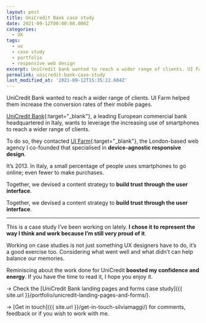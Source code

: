 ```yaml
---
layout: post
title: UniCredit Bank case study
date: 2021-09-12T00:00:00.000Z
categories:
  - UX
tags:
  - ux
  - case study
  - portfolio
  - responsive web design
excerpt: UniCredit bank wanted to reach a wider range of clients. UI Farm helped them increase the conversion rates of their mobile pages. UX case study by Silvia Maggi.
permalink: unicredit-bank-case-study
last_modified_at: '2021-09-12T15:35:22.604Z'
---
```

UniCredit Bank wanted to reach a wider range of clients. UI Farm helped them increase the conversion rates of their mobile pages.

[UniCredit Bank](https://unicredit.it/){:target="_blank"}, a leading European commercial bank headquartered in Italy, wants to leverage the increasing use of smartphones to reach a wider range of clients.

To do so, they contacted [UI Farm](https://uifarm.co.uk/){:target="_blank"}, the London-based web agency I co-founded that specialised in **device-agnostic responsive design**.

It’s 2013. In Italy, a small percentage of people uses smartphones to go online; even fewer to make purchases.

Together, we devised a content strategy to **build trust through the user interface**.

Together, we devised a content strategy to **build trust through the user interface**.

---

This is a case study I’ve been working on lately. **I chose it to represent the way I think and work because I’m still very proud of it**.

Working on case studies is not just something UX designers have to do, it’s a good exercise too. Considering what went well and what didn’t can help balance our memories.

Reminiscing about the work done for UniCredit **boosted my confidence and energy**. If you have the time to read it, I hope you enjoy it.

&rarr; Check the [UniCredit Bank landing pages and forms case study]({{ site.url }}/portfolio/unicredit-landing-pages-and-forms/).

&rarr; [Get in touch]({{ site.url }}/get-in-touch-silviamaggi/) for comments, feedback or if you wish to work with me.
